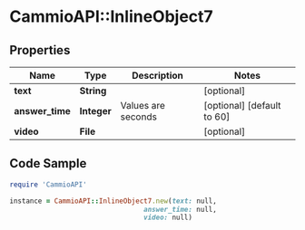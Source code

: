# CammioAPI::InlineObject7

## Properties

Name | Type | Description | Notes
------------ | ------------- | ------------- | -------------
**text** | **String** |  | [optional] 
**answer_time** | **Integer** | Values are seconds  | [optional] [default to 60]
**video** | **File** |  | [optional] 

## Code Sample

```ruby
require 'CammioAPI'

instance = CammioAPI::InlineObject7.new(text: null,
                                 answer_time: null,
                                 video: null)
```


